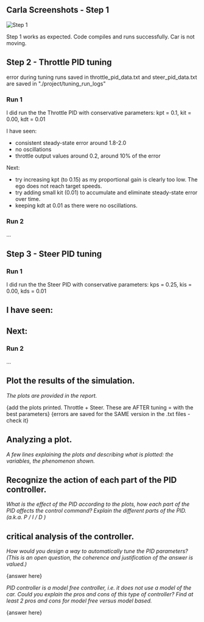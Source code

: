 ## Carla Screenshots - Step 1

![Step 1](./images_for_writeup/Step1_Carla.png "Car is not moving.")

Step 1 works as expected. Code compiles and runs successfully. Car is not moving.

## Step 2 - Throttle PID tuning
error during tuning runs saved in throttle_pid_data.txt and steer_pid_data.txt are saved in "./project/tuning_run_logs"

### Run 1
I did run the the Throttle PID with conservative parameters: kpt = 0.1, kit = 0.00, kdt = 0.01

I have seen:
- consistent steady-state error around 1.8-2.0
- no oscillations
- throttle output values around 0.2, around 10% of the error

Next:
- try increasing kpt (to 0.15) as my proportional gain is clearly too low. The ego does not reach target speeds.
- try adding small kit (0.01) to accumulate and eliminate steady-state error over time.
- keeping kdt at 0.01 as there were no oscillations.

### Run 2

...


## Step 3 - Steer PID tuning

### Run 1
I did run the the Steer PID with conservative parameters: kps = 0.25, kis = 0.00, kds = 0.01

I have seen:
-

Next:
-

### Run 2

...

## Plot the results of the simulation.
_The plots are provided in the report._

{add the plots printed. Throttle + Steer. These are AFTER tuning = with the best parameters}
{errors are saved for the SAME version in the .txt files - check it}

## Analyzing a plot.

_A few lines explaining the plots and describing what is plotted: the variables, the phenomenon shown._

## Recognize the action of each part of the PID controller.
_What is the effect of the PID according to the plots, how each part of the PID affects the control command?_
_Explain the different parts of the PID. (a.k.a. P / I / D )_

## critical analysis of the controller.

_How would you design a way to automatically tune the PID parameters? (This is an open question, the coherence and justification of the answer is valued.)_

{answer here}

_PID controller is a model free controller, i.e. it does not use a model of the car. Could you explain the pros and cons of this type of controller? Find at least 2 pros and cons for model free versus model based._

{answer here}